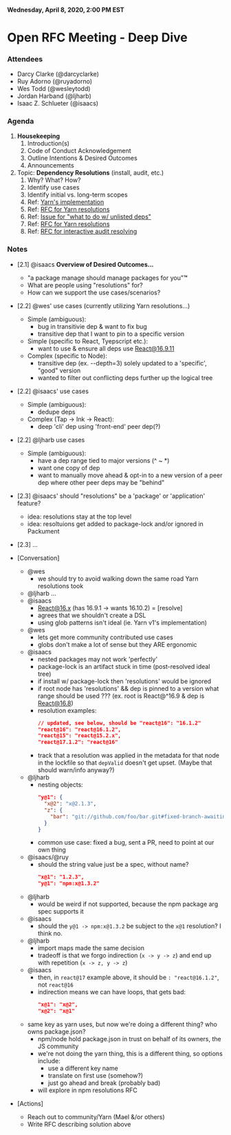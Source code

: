
#### Wednesday, April 8, 2020, 2:00 PM EST
# Open RFC Meeting - Deep Dive

### Attendees

- Darcy Clarke (@darcyclarke)
- Ruy Adorno (@ruyadorno)
- Wes Todd (@wesleytodd)
- Jordan Harband (@ljharb)
- Isaac Z. Schlueter (@isaacs)

### Agenda

1. **Housekeeping**
	1. Introduction(s)
	1. Code of Conduct Acknowledgement
	1. Outline Intentions & Desired Outcomes
	1. Announcements
1. Topic: **Dependency Resolutions** (install, audit, etc.)
    1. Why? What? How?
	1. Identify use cases
	1. Identify initial vs. long-term scopes
	1. Ref: [Yarn's implementation](https://classic.yarnpkg.com/en/docs/selective-version-resolutions/)
	1. Ref: [RFC for Yarn resolutions](https://github.com/npm/rfcs/issues/56)
    1. Ref: [Issue for "what to do w/ unlisted deps"](https://github.com/npm/rfcs/issues/47)
    1. Ref: [RFC for Yarn resolutions](https://github.com/npm/rfcs/issues/56)
	1. Ref: [RFC for interactive audit resolving](https://github.com/npm/rfcs/pull/18)

### Notes

- [2.1] @isaacs **Overview of Desired Outcomes...** 
    - "a package manage should manage packages for you"**™️**
    - What are people using "resolutions" for?
    - How can we support the use cases/scenarios?
- [2.2] @wes' use cases (currently utilizing Yarn resolutions...)
    - Simple (ambiguous):
        - bug in transitivie dep & want to fix bug
        - transitive dep that I want to pin to a specific version
    - Simple (specific to React, Tyepscript etc.):
        - want to use & ensure all deps use React@16.9.11
    - Complex (specific to Node):
        - transitive dep (ex. --depth=3) solely updated to a 'specific', "good" version
        - wanted to filter out conflicting deps further up the logical tree 
- [2.2] @isaacs' use cases
    - Simple (ambiguous):
        - dedupe deps
    - Complex (Tap -> Ink -> React):
        - deep 'cli' dep using 'front-end' peer dep(?)
- [2.2] @ljharb use cases
    - Simple (ambiguous):
        - have a dep range tied to major versions (^ ~ *)
        - want one copy of dep
        - want to manually move ahead & opt-in to a new version of a peer dep where other peer deps may be "behind"
- [2.3] @isaacs' should "resolutions" be a 'package' or 'application' feature?
    - idea: resolutions stay at the top level
    - idea: resoltuions get added to package-lock and/or ignored in Packument
- [2.3] ...
- [Conversation]
    - @wes
        - we should try to avoid walking down the same road Yarn resolutions took
    - @ljharb ...
    - @isaacs 
        - React@16.x (has 16.9.1 -> wants 16.10.2) = [resolve]
        - agrees that we shouldn't create a DSL
        - using glob patterns isn't ideal (ie. Yarn v1's implementation)
    - @wes
        - lets get more community contributed use cases
        - globs don't make a lot of sense but they ARE ergonomic
    - @isaacs
        - nested packages may not work 'perfectly'
        - package-lock is an artifact stuck in time (post-resolved ideal tree)
        - if install w/ package-lock then 'resolutions' would be ignored
        - if root node has 'resolutions' && dep is pinned to a version what range should be used ??? (ex. root is React@^16.9 & dep is React@16.8)
        - resolution examples:
            ```json
            // updated, see below, should be "react@16": "16.1.2"
            "react@16": "react@16.1.2",
            "react@15": "react@15.2.x",
            "react@17.1.2": "react@16"
            ```
        - track that a resolution was applied in the metadata for that node in the lockfile so that `depValid` doesn't get upset.  (Maybe that should warn/info anyway?)
    - @ljharb
        - nesting objects:
            ```json
            "y@1": {
              "x@2": "x@2.1.3",
              "z": {
                "bar": "git://github.com/foo/bar.git#fixed-branch-awaiting-pr"
              }
            }
            ```
        - common use case: fixed a bug, sent a PR, need to point at our own thing
    - @isaacs/@ruy
        - should the string value just be a spec, without name?
            ```json
            "x@1": "1.2.3",
            "y@1": "npm:x@1.3.2"
            ```
    - @ljharb
        - would be weird if not supported, because the npm package arg spec supports it
    - @isaacs
        - should the `y@1 -> npm:x@1.3.2` be subject to the `x@1` resolution? I think no.
    - @ljharb
        - import maps made the same decision
        - tradeoff is that we forgo indirection (`x -> y -> z`) and end up with repetition (`x -> z, y -> z`)
    - @isaacs
        - then, in `react@17` example above, it should be `: "react@16.1.2"`, not `react@16`
        - indirection means we can have loops, that gets bad:
            ```json
            "x@1": "x@2",
            "x@2": "x@1"
            ```
    - same key as yarn uses, but now we're doing a different thing?  who owns package.json?
        - npm/node hold package.json in trust on behalf of its owners, the JS community
        - we're not doing the yarn thing, this is a different thing, so options include:
            - use a different key name
            - translate on first use (somehow?)
            - just go ahead and break (probably bad)
        - will explore in npm resolutions RFC

- [Actions]
    - Reach out to community/Yarn (Mael &/or others)
    - Write RFC describing solution above
